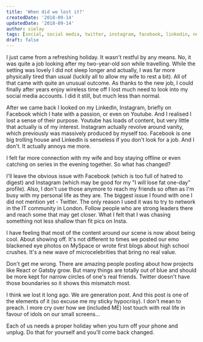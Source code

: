 ```yaml
---
title: 'When did we lost it?'
createdDate: '2018-09-14'
updatedDate: '2018-09-14'
author: sielay
tags: [social, social media, twitter, instagram, facebook, linkedin, networking, real life, life, family, health, mental health, unplug, offline, holiday]
draft: false
---
```


I just came from a refreshing holiday. It wasn't restful by any means. No, it was quite a job looking after my two-year-old son while travelling. While the setting was lovely I did not sleep longer and actually, I was far more physically tired than usual (luckily all to allow my wife to rest a bit). All of that came with quite an unusual outcome. As thanks to the new job, I could finally after years enjoy wireless time off I lost much need to look into my social media accounts. I did it still, but much less than normal.

After we came back I looked on my LinkedIn, Instagram, briefly on Facebook which I hate with a passion, or even on Youtube. And I realised I lost a sense of their purpose. Youtube has loads of content, but very little that actually is of my interest. Instagram actually revolve around vanity, which previously was massively produced by myself too. Facebook is one big trolling house and LinkedIn is senseless if you don't look for a job. And I don't. It actually annoys me more.

I felt far more connection with my wife and boy staying offline or even catching on series in the evening together. So what has changed?

I'll leave the obvious issue with Facebook (which is too full of hatred to digest) and Instagram (which may be good for my "I will lose fat one-day" profile). Also, I don't use those anymore to reach my friends so often as I'm busy with my personal life as they are. The biggest issue I found with one I did not mention yet - Twitter. The only reason I used it was to try to network in the IT community in London. Follow people who are strong leaders there and reach some that may get closer. What I felt that I was chasing something not less shallow than fit pics on Insta.

I have feeling that most of the content around our scene is now about being cool. About showing off. It's not different to times we posted our emo blackened eye photos on MySpace or wrote first blogs about high school crushes. It's a new wave of microcelebrities that bring no real value.

Don't get me wrong. There are amazing people posting about how projects like React or Gatsby grow. But many things are totally out of blue and should be more kept for narrow circles of one's real friends. Twitter doesn't have those boundaries so it shows this mismatch most.

I think we lost it long ago. We are generation post. And this post is one of the elements of it (so excuse me my sticky hypocrisy). I don't mean to preach. I more cry over how we (included ME) lost touch with real life in favour of idols on our small screens...

Each of us needs a proper holiday when you turn off your phone and unplug. Do that for yourself and you'll come back changed.

